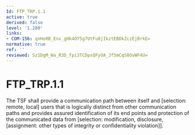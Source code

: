 ```yaml
---
Id: FTP_TRP.1.1
active: true
derived: false
level: '1.280'
links:
- COM-156: qnHo0B_Enx_gHk4OY5g7UtFu8jIkztEBDkZczEjBrkE=
normative: true
ref: ''
reviewed: Sz1DgM_Wa_R3D_fpi3TCDpsQFyOA_Jf5mCqS8OvWF4U=
---
```


# FTP_TRP.1.1

The TSF shall provide a communication path between itself and [selection: remote, local] users that is logically distinct from other communication paths and provides assured identification of its end points and protection of the communicated data from [selection: modification, disclosure, [assignment: other types of integrity or confidentiality violation]].